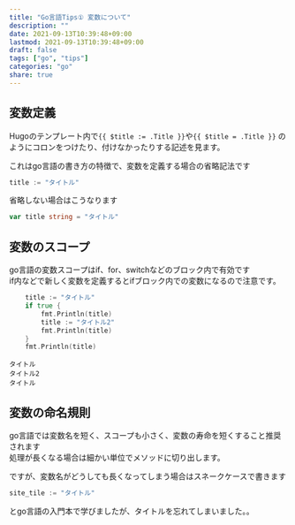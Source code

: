 ```yaml
---
title: "Go言語Tips① 変数について"
description: ""
date: 2021-09-13T10:39:48+09:00
lastmod: 2021-09-13T10:39:48+09:00
draft: false
tags: ["go", "tips"]
categories: "go"
share: true
---
```


## 変数定義

Hugoのテンプレート内で`{{ $title := .Title }}`や`{{ $title = .Title }}`
のようにコロンをつけたり、付けなかったりする記述を見ます。

これはgo言語の書き方の特徴で、変数を定義する場合の省略記法です
```go
title := "タイトル"
```

省略しない場合はこうなります
```go
var title string = "タイトル"
```

## 変数のスコープ

go言語の変数スコープはif、for、switchなどのブロック内で有効です  
if内などで新しく変数を定義するとifブロック内での変数になるので注意です。
```go
    title := "タイトル"
    if true {
        fmt.Println(title)
        title := "タイトル2"
		fmt.Println(title)
    }
    fmt.Println(title)
```

```
タイトル
タイトル2
タイトル
```

## 変数の命名規則
go言語では変数名を短く、スコープも小さく、変数の寿命を短くすること推奨されます  
処理が長くなる場合は細かい単位でメソッドに切り出します。

ですが、変数名がどうしても長くなってしまう場合はスネークケースで書きます

```go
site_tile := "タイトル"
```

とgo言語の入門本で学びましたが、タイトルを忘れてしまいました。。
